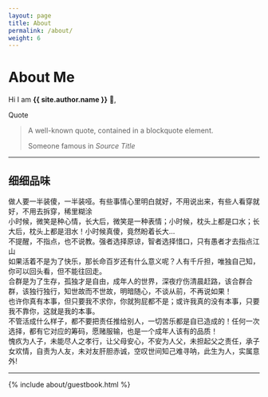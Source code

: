 ```yaml
---
layout: page
title: About
permalink: /about/
weight: 6
---
```


# **About Me**

Hi I am **{{ site.author.name }}** :wave:,<br>
<div class="card">
  <div class="card-header">
    Quote
  </div>
  <div class="card-body">
    <blockquote class="blockquote mb-0">
      <p>A well-known quote, contained in a blockquote element.</p>
      <footer class="blockquote-footer">Someone famous in <cite title="Source Title">Source Title</cite></footer>
    </blockquote>
  </div>
</div>
<hr class="my-5">
 <!-- list-group -->
  <h2 id="list-group"> 细细品味</h2>
<div class="list-group">
  <div class="list-group-item list-group-item-action list-group-item-default">做人要一半装傻，一半装哑。有些事情心里明白就好，不用说出来，有些人看穿就好，不用去拆穿，稀里糊涂</div>
  <div class="list-group-item list-group-item-action list-group-item-primary">小时候，微笑是种心情，长大后，微笑是一种表情；小时候，枕头上都是口水；长大后，枕头上都是泪水！小时候真傻，竟然盼着长大…</div>
  <div class="list-group-item list-group-item-action list-group-item-secondary">不提醒，不指点，也不说教。强者选择原谅，智者选择惜口，只有愚者才去指点江山</div>
  <div class="list-group-item list-group-item-action list-group-item-success">如果活着不是为了快乐，那长命百岁还有什么意义呢？人有千斤担，唯独自己知，你可以回头看，但不能往回走。</div>
  <div class="list-group-item list-group-item-action list-group-item-danger">合群是为了生存，孤独才是自由，成年人的世界，深夜疗伤清晨赶路，该合群合群，该独行独行，知世故而不世故，明暗随心，不谈从前，不再说如果！</div>
  <div class="list-group-item list-group-item-action list-group-item-warning">也许你真有本事，但只要我不求你，你就狗屁都不是；或许我真的没有本事，只要我不靠你，这就是我的本事。</div>
  <div class="list-group-item list-group-item-action list-group-item-info">不管活成什么样子，都不要把责任推给别人，一切苦乐都是自已造成的！任何一次选择，都有它对应的筹码，愿赌服输，也是一个成年人该有的品质！</div>
  <div class="list-group-item list-group-item-action list-group-item-light"></div>
  <div class="list-group-item list-group-item-action list-group-item-dark">愧疚为人子，未能尽人之孝行，让父母安心，不安为人父，未担起父之责任，承子女欢情，自责为人友，未对友肝胆赤诚，空叹世间知己难寻呐，此生为人，实属意外!</div>
</div>
<hr class="my-5">

<div class="row">
{% include about/guestbook.html %}
</div>
